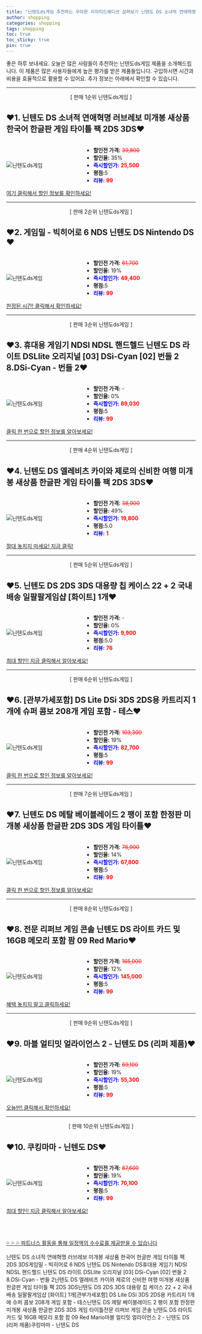 ```yaml
---
title: "닌텐도ds게임 추천하는 우아한 리미티드에디션 살펴보기 닌텐도 DS 소녀적 연애혁명 러브레보"
author: shopping
categories: shopping
tags: shopping
toc: true
toc_sticky: true
pin: true
---
```

좋은 하루 보내세요. 오늘은 많은 사람들이 추천하는 닌텐도ds게임 제품을 소개해드립니다. 이 제품은 많은 사용자들에게 높은 평가를 받은 제품들입니다. 구입하시면 시간과 비용을 효율적으로 활용할 수 있어요. 추가 정보는 아래에서 확인할 수 있습니다.

---
<p class="toplist" style="margin: 0 auto; display: block; width: fit-content;">[ 판매 1순위 닌텐도ds게임 ]</p>

<h2><strong>❤️1. 닌텐도 DS 소녀적 연애혁명 러브레보 미개봉 새상품 한국어 한글판 게임 타이틀 팩 2DS 3DS❤️</strong></h2>

<div style="display: flex; align-items: center;">
    <div style="flex: 0.4;">
        <img src="https://thumbnail10.coupangcdn.com/thumbnails/remote/230x230ex/image/vendor_inventory/6796/9324c4e5928c6ef911e59bb22ffde7a45927ffa9e4a3a31b76d6dd1a4df8.jpg" alt="닌텐도ds게임" style="max-width: 100%;">
    </div>
    <div style="flex: 0.6; margin-left: 10px;">
        <ul>
            <li><strong>할인전 가격:</strong> <del style="color: red;">39,800</del></li>
            <li><strong>할인율:</strong> 35%</li>
            <li><span style='color:blue'><strong>즉시할인가:</strong></span> <span style='color:red'><strong>25,500</strong></span></li>
            <li><strong>평점:</strong>5</li>
            <li><span style='color:blue'><strong>리뷰:</strong></span> <span style='color:red'><strong>99</strong></span></li>
        </ul>
    </div>
</div>
<div class="center">
    <a href="https://William4Davisa.github.io?lptag=AF9450613&subid=githubio&pageKey=8218441755&traceid=V0-153&itemId=23612909815&vendorItemId=90638541583" class="myButton">
        여기 클릭해서 할인 정보를 확인하세요!
    </a>
</div>


---
<p class="toplist" style="margin: 0 auto; display: block; width: fit-content;">[ 판매 2순위 닌텐도ds게임 ]</p>

<h2><strong>❤️2. 게임밀 - 빅히어로 6 NDS 닌텐도 DS Nintendo DS❤️</strong></h2>

<div style="display: flex; align-items: center;">
    <div style="flex: 0.4;">
        <img src="https://thumbnail10.coupangcdn.com/thumbnails/remote/230x230ex/image/vendor_inventory/036f/bf10e3391f2308ddb6b7eaf2ec48b6621d2c20a2ffe9b8938cd3d5e8f02b.jpg" alt="닌텐도ds게임" style="max-width: 100%;">
    </div>
    <div style="flex: 0.6; margin-left: 10px;">
        <ul>
            <li><strong>할인전 가격:</strong> <del style="color: red;">61,700</del></li>
            <li><strong>할인율:</strong> 19%</li>
            <li><span style='color:blue'><strong>즉시할인가:</strong></span> <span style='color:red'><strong>49,400</strong></span></li>
            <li><strong>평점:</strong>5</li>
            <li><span style='color:blue'><strong>리뷰:</strong></span> <span style='color:red'><strong>99</strong></span></li>
        </ul>
    </div>
</div>
<div class="center">
    <a href="https://William4Davisa.github.io?lptag=AF9450613&subid=githubio&pageKey=8228454967&traceid=V0-153&itemId=23674725757&vendorItemId=90771786137" class="myButton">
        한정된 시간! 클릭해서 확인하세요!
    </a>
</div>


---
<p class="toplist" style="margin: 0 auto; display: block; width: fit-content;">[ 판매 3순위 닌텐도ds게임 ]</p>

<h2><strong>❤️3. 휴대용 게임기 NDSI NDSL 핸드헬드 닌텐도 DS 라이트 DSLlite 오리지널 [03] DSi-Cyan [02] 번들 2 8.DSi-Cyan - 번들 2❤️</strong></h2>

<div style="display: flex; align-items: center;">
    <div style="flex: 0.4;">
        <img src="https://thumbnail10.coupangcdn.com/thumbnails/remote/230x230ex/image/vendor_inventory/cdc7/3553dea08987c7eef4b16e79baf3aa48b86c11b62c37fd46c64300343811.jpg" alt="닌텐도ds게임" style="max-width: 100%;">
    </div>
    <div style="flex: 0.6; margin-left: 10px;">
        <ul>
            <li><strong>할인전 가격:</strong> <del style="color: red;">-</del></li>
            <li><strong>할인율:</strong> 0%</li>
            <li><span style='color:blue'><strong>즉시할인가:</strong></span> <span style='color:red'><strong>89,030</strong></span></li>
            <li><strong>평점:</strong>5</li>
            <li><span style='color:blue'><strong>리뷰:</strong></span> <span style='color:red'><strong>99</strong></span></li>
        </ul>
    </div>
</div>
<div class="center">
    <a href="https://William4Davisa.github.io?lptag=AF9450613&subid=githubio&pageKey=7383050502&traceid=V0-153&itemId=19071682996&vendorItemId=89517843855" class="myButton">
        클릭 한 번으로 할인 정보를 알아보세요!
    </a>
</div>


---
<p class="toplist" style="margin: 0 auto; display: block; width: fit-content;">[ 판매 4순위 닌텐도ds게임 ]</p>

<h2><strong>❤️4. 닌텐도 DS 엘레비츠 카이와 제로의 신비한 여행 미개봉 새상품 한글판 게임 타이틀 팩 2DS 3DS❤️</strong></h2>

<div style="display: flex; align-items: center;">
    <div style="flex: 0.4;">
        <img src="https://thumbnail6.coupangcdn.com/thumbnails/remote/230x230ex/image/vendor_inventory/94ff/4ade2b83785db06e6bace770d3e61988a52cf8afb1e8a3360b7ac1ee6c3c.jpg" alt="닌텐도ds게임" style="max-width: 100%;">
    </div>
    <div style="flex: 0.6; margin-left: 10px;">
        <ul>
            <li><strong>할인전 가격:</strong> <del style="color: red;">38,900</del></li>
            <li><strong>할인율:</strong> 49%</li>
            <li><span style='color:blue'><strong>즉시할인가:</strong></span> <span style='color:red'><strong>19,800</strong></span></li>
            <li><strong>평점:</strong>5.0</li>
            <li><span style='color:blue'><strong>리뷰:</strong></span> <span style='color:red'><strong>1</strong></span></li>
        </ul>
    </div>
</div>
<div class="center">
    <a href="https://William4Davisa.github.io?lptag=AF9450613&subid=githubio&pageKey=8159270456&traceid=V0-153&itemId=23255642581&vendorItemId=90288033711" class="myButton">
        절대 놓치지 마세요! 지금 클릭!
    </a>
</div>


---
<p class="toplist" style="margin: 0 auto; display: block; width: fit-content;">[ 판매 5순위 닌텐도ds게임 ]</p>

<h2><strong>❤️5. 닌텐도 DS 2DS 3DS 대용량 칩 케이스 22 + 2 국내배송 일팔팔게임샵 [화이트] 1개❤️</strong></h2>

<div style="display: flex; align-items: center;">
    <div style="flex: 0.4;">
        <img src="https://thumbnail9.coupangcdn.com/thumbnails/remote/230x230ex/image/vendor_inventory/52c8/6ae9bba2e43c1cd050c997866dd6f29b85b677529e0ce088910343198530.jpg" alt="닌텐도ds게임" style="max-width: 100%;">
    </div>
    <div style="flex: 0.6; margin-left: 10px;">
        <ul>
            <li><strong>할인전 가격:</strong> <del style="color: red;">-</del></li>
            <li><strong>할인율:</strong> 0%</li>
            <li><span style='color:blue'><strong>즉시할인가:</strong></span> <span style='color:red'><strong>9,900</strong></span></li>
            <li><strong>평점:</strong>5.0</li>
            <li><span style='color:blue'><strong>리뷰:</strong></span> <span style='color:red'><strong>76</strong></span></li>
        </ul>
    </div>
</div>
<div class="center">
    <a href="https://William4Davisa.github.io?lptag=AF9450613&subid=githubio&pageKey=5250131139&traceid=V0-153&itemId=7433934276&vendorItemId=74724843150" class="myButton">
        최대 할인! 지금 클릭해서 알아보세요!
    </a>
</div>


---
<p class="toplist" style="margin: 0 auto; display: block; width: fit-content;">[ 판매 6순위 닌텐도ds게임 ]</p>

<h2><strong>❤️6. [관부가세포함] DS Lite DSi 3DS 2DS용 카트리지 1개에 슈퍼 콤보 208개 게임 포함 - 테스❤️</strong></h2>

<div style="display: flex; align-items: center;">
    <div style="flex: 0.4;">
        <img src="https://thumbnail8.coupangcdn.com/thumbnails/remote/230x230ex/image/vendor_inventory/6f36/1994ea669ea4b489c7eecfbce2e05fe62d7c8b4a79e28eb99633188de79b.PNG" alt="닌텐도ds게임" style="max-width: 100%;">
    </div>
    <div style="flex: 0.6; margin-left: 10px;">
        <ul>
            <li><strong>할인전 가격:</strong> <del style="color: red;">103,300</del></li>
            <li><strong>할인율:</strong> 19%</li>
            <li><span style='color:blue'><strong>즉시할인가:</strong></span> <span style='color:red'><strong>82,700</strong></span></li>
            <li><strong>평점:</strong>5</li>
            <li><span style='color:blue'><strong>리뷰:</strong></span> <span style='color:red'><strong>99</strong></span></li>
        </ul>
    </div>
</div>
<div class="center">
    <a href="https://William4Davisa.github.io?lptag=AF9450613&subid=githubio&pageKey=8187071737&traceid=V0-153&itemId=23415182421&vendorItemId=90442241379" class="myButton">
        클릭 한 번으로 할인 정보를 알아보세요!
    </a>
</div>


---
<p class="toplist" style="margin: 0 auto; display: block; width: fit-content;">[ 판매 7순위 닌텐도ds게임 ]</p>

<h2><strong>❤️7. 닌텐도 DS 메탈 베이블레이드 2 팽이 포함 한정판 미개봉 새상품 한글판 2DS 3DS 게임 타이틀❤️</strong></h2>

<div style="display: flex; align-items: center;">
    <div style="flex: 0.4;">
        <img src="https://thumbnail8.coupangcdn.com/thumbnails/remote/230x230ex/image/vendor_inventory/9899/5561b5a482d83b3e1e29b253bf2a540a2967857bee87227115a304b915dc.jpg" alt="닌텐도ds게임" style="max-width: 100%;">
    </div>
    <div style="flex: 0.6; margin-left: 10px;">
        <ul>
            <li><strong>할인전 가격:</strong> <del style="color: red;">78,900</del></li>
            <li><strong>할인율:</strong> 14%</li>
            <li><span style='color:blue'><strong>즉시할인가:</strong></span> <span style='color:red'><strong>67,800</strong></span></li>
            <li><strong>평점:</strong>5</li>
            <li><span style='color:blue'><strong>리뷰:</strong></span> <span style='color:red'><strong>99</strong></span></li>
        </ul>
    </div>
</div>
<div class="center">
    <a href="https://William4Davisa.github.io?lptag=AF9450613&subid=githubio&pageKey=8149239003&traceid=V0-153&itemId=23183822382&vendorItemId=90216507934" class="myButton">
        클릭 한 번으로 할인 정보를 알아보세요!
    </a>
</div>


---
<p class="toplist" style="margin: 0 auto; display: block; width: fit-content;">[ 판매 8순위 닌텐도ds게임 ]</p>

<h2><strong>❤️8. 전문 리퍼브 게임 콘솔 닌텐도 DS 라이트 카드 및 16GB 메모리 포함 팜 09 Red Mario❤️</strong></h2>

<div style="display: flex; align-items: center;">
    <div style="flex: 0.4;">
        <img src="https://thumbnail7.coupangcdn.com/thumbnails/remote/230x230ex/image/vendor_inventory/3a60/6533aa8d3a895d46da6ef3389741b552f7a68289f186cb01240785c135bd.jpg" alt="닌텐도ds게임" style="max-width: 100%;">
    </div>
    <div style="flex: 0.6; margin-left: 10px;">
        <ul>
            <li><strong>할인전 가격:</strong> <del style="color: red;">165,000</del></li>
            <li><strong>할인율:</strong> 12%</li>
            <li><span style='color:blue'><strong>즉시할인가:</strong></span> <span style='color:red'><strong>145,000</strong></span></li>
            <li><strong>평점:</strong>5</li>
            <li><span style='color:blue'><strong>리뷰:</strong></span> <span style='color:red'><strong>99</strong></span></li>
        </ul>
    </div>
</div>
<div class="center">
    <a href="https://William4Davisa.github.io?lptag=AF9450613&subid=githubio&pageKey=7789508692&traceid=V0-153&itemId=21071281541&vendorItemId=88133518699" class="myButton">
        혜택 놓치지 말고 클릭하세요!
    </a>
</div>


---
<p class="toplist" style="margin: 0 auto; display: block; width: fit-content;">[ 판매 9순위 닌텐도ds게임 ]</p>

<h2><strong>❤️9. 마블 얼티밋 얼라이언스 2 - 닌텐도 DS (리퍼 제품)❤️</strong></h2>

<div style="display: flex; align-items: center;">
    <div style="flex: 0.4;">
        <img src="https://thumbnail10.coupangcdn.com/thumbnails/remote/230x230ex/image/vendor_inventory/15dc/fe0b9da9a974960cbe75d681e17e7b35c3ef236e9752bca9002830fca05a.jpg" alt="닌텐도ds게임" style="max-width: 100%;">
    </div>
    <div style="flex: 0.6; margin-left: 10px;">
        <ul>
            <li><strong>할인전 가격:</strong> <del style="color: red;">69,100</del></li>
            <li><strong>할인율:</strong> 19%</li>
            <li><span style='color:blue'><strong>즉시할인가:</strong></span> <span style='color:red'><strong>55,300</strong></span></li>
            <li><strong>평점:</strong>5</li>
            <li><span style='color:blue'><strong>리뷰:</strong></span> <span style='color:red'><strong>99</strong></span></li>
        </ul>
    </div>
</div>
<div class="center">
    <a href="https://William4Davisa.github.io?lptag=AF9450613&subid=githubio&pageKey=8007176517&traceid=V0-153&itemId=22322202104&vendorItemId=90769633852" class="myButton">
        오늘만! 클릭해서 확인하세요!
    </a>
</div>


---
<p class="toplist" style="margin: 0 auto; display: block; width: fit-content;">[ 판매 10순위 닌텐도ds게임 ]</p>

<h2><strong>❤️10. 쿠킹마마 - 닌텐도 DS❤️</strong></h2>

<div style="display: flex; align-items: center;">
    <div style="flex: 0.4;">
        <img src="https://thumbnail9.coupangcdn.com/thumbnails/remote/230x230ex/image/vendor_inventory/a7db/4ad937da087f005dfed7c6fdc0702fd8b5ccfa63bb072da5f432b02a7fc8.jpg" alt="닌텐도ds게임" style="max-width: 100%;">
    </div>
    <div style="flex: 0.6; margin-left: 10px;">
        <ul>
            <li><strong>할인전 가격:</strong> <del style="color: red;">87,600</del></li>
            <li><strong>할인율:</strong> 19%</li>
            <li><span style='color:blue'><strong>즉시할인가:</strong></span> <span style='color:red'><strong>70,100</strong></span></li>
            <li><strong>평점:</strong>5</li>
            <li><span style='color:blue'><strong>리뷰:</strong></span> <span style='color:red'><strong>99</strong></span></li>
        </ul>
    </div>
</div>
<div class="center">
    <a href="https://William4Davisa.github.io?lptag=AF9450613&subid=githubio&pageKey=8228448730&traceid=V0-153&itemId=23674701068&vendorItemId=90769950695" class="myButton">
        최대 할인! 지금 클릭해서 알아보세요!
    </a>
</div>

<br><br><br>[💦 💦 💦 파트너스 활동을 통해 일정액의 수수료를 제공받을 수 있습니다](https://link.coupang.com/a/bcpT2c)<br><br>닌텐도 DS 소녀적 연애혁명 러브레보 미개봉 새상품 한국어 한글판 게임 타이틀 팩 2DS 3DS게임밀 - 빅히어로 6 NDS 닌텐도 DS Nintendo DS휴대용 게임기 NDSI NDSL 핸드헬드 닌텐도 DS 라이트 DSLlite 오리지널 [03] DSi-Cyan [02] 번들 2 8.DSi-Cyan - 번들 2닌텐도 DS 엘레비츠 카이와 제로의 신비한 여행 미개봉 새상품 한글판 게임 타이틀 팩 2DS 3DS닌텐도 DS 2DS 3DS 대용량 칩 케이스 22 + 2 국내배송 일팔팔게임샵 [화이트] 1개[관부가세포함] DS Lite DSi 3DS 2DS용 카트리지 1개에 슈퍼 콤보 208개 게임 포함 - 테스닌텐도 DS 메탈 베이블레이드 2 팽이 포함 한정판 미개봉 새상품 한글판 2DS 3DS 게임 타이틀전문 리퍼브 게임 콘솔 닌텐도 DS 라이트 카드 및 16GB 메모리 포함 팜 09 Red Mario마블 얼티밋 얼라이언스 2 - 닌텐도 DS (리퍼 제품)쿠킹마마 - 닌텐도 DS